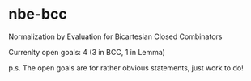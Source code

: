 # nbe-bcc
Normalization by Evaluation for Bicartesian Closed Combinators 

Currenlty open goals: 4 (3 in BCC, 1 in Lemma)

p.s. The open goals are for rather obvious statements, just work to do!
